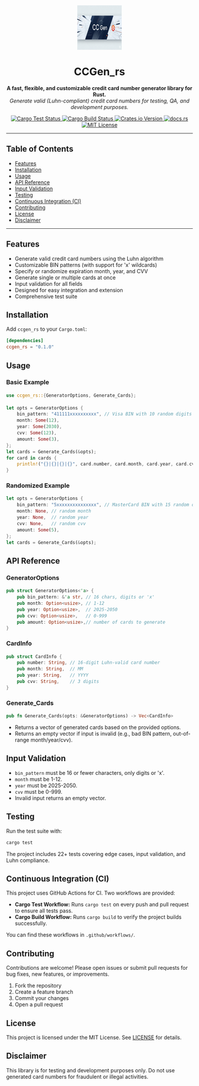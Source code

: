 <p align="center">
  <img src="https://raw.githubusercontent.com/Junaid433/CCGen_rs/main/assets/logo.png" alt="ccgen_rs logo" width="120" height="120"/>
</p>

<h1 align="center">CCGen_rs</h1>

<p align="center">
  <b>A fast, flexible, and customizable credit card number generator library for Rust.</b><br>
  <i>Generate valid (Luhn-compliant) credit card numbers for testing, QA, and development purposes.</i>
</p>

<p align="center">
  <a href="https://github.com/Junaid433/CCGen_rs/actions/workflows/cargo-test.yml">
    <img src="https://github.com/Junaid433/CCGen_rs/actions/workflows/cargo-test.yml/badge.svg" alt="Cargo Test Status">
  </a>
  <a href="https://github.com/Junaid433/CCGen_rs/actions/workflows/cargo-build.yml">
    <img src="https://github.com/Junaid433/CCGen_rs/actions/workflows/cargo-build.yml/badge.svg" alt="Cargo Build Status">
  </a>
  <a href="https://crates.io/crates/ccgen_rs">
    <img src="https://img.shields.io/crates/v/ccgen_rs.svg" alt="Crates.io Version">
  </a>
  <a href="https://docs.rs/ccgen_rs">
    <img src="https://docs.rs/ccgen_rs/badge.svg" alt="docs.rs">
  </a>
  <a href="https://opensource.org/licenses/MIT">
    <img src="https://img.shields.io/badge/license-MIT-blue.svg" alt="MIT License">
  </a>
</p>

---

## Table of Contents
- [Features](#features)
- [Installation](#installation)
- [Usage](#usage)
- [API Reference](#api-reference)
- [Input Validation](#input-validation)
- [Testing](#testing)
- [Continuous Integration (CI)](#continuous-integration-ci)
- [Contributing](#contributing)
- [License](#license)
- [Disclaimer](#disclaimer)

---

## Features
- Generate valid credit card numbers using the Luhn algorithm
- Customizable BIN patterns (with support for 'x' wildcards)
- Specify or randomize expiration month, year, and CVV
- Generate single or multiple cards at once
- Input validation for all fields
- Designed for easy integration and extension
- Comprehensive test suite

## Installation
Add `ccgen_rs` to your `Cargo.toml`:

```toml
[dependencies]
ccgen_rs = "0.1.0"
```

## Usage

### Basic Example
```rust
use ccgen_rs::{GeneratorOptions, Generate_Cards};

let opts = GeneratorOptions {
    bin_pattern: "411111xxxxxxxxxx", // Visa BIN with 10 random digits
    month: Some(12),
    year: Some(2030),
    cvv: Some(123),
    amount: Some(3),
};
let cards = Generate_Cards(&opts);
for card in cards {
    println!("{}|{}|{}|{}", card.number, card.month, card.year, card.cvv);
}
```

### Randomized Example
```rust
let opts = GeneratorOptions {
    bin_pattern: "5xxxxxxxxxxxxxxx", // MasterCard BIN with 15 random digits
    month: None, // random month
    year: None,  // random year
    cvv: None,   // random cvv
    amount: Some(5),
};
let cards = Generate_Cards(&opts);
```

## API Reference

### GeneratorOptions
```rust
pub struct GeneratorOptions<'a> {
    pub bin_pattern: &'a str, // 16 chars, digits or 'x'
    pub month: Option<usize>, // 1-12
    pub year: Option<usize>,  // 2025-2050
    pub cvv: Option<usize>,   // 0-999
    pub amount: Option<usize>,// number of cards to generate
}
```

### CardInfo
```rust
pub struct CardInfo {
    pub number: String, // 16-digit Luhn-valid card number
    pub month: String,  // MM
    pub year: String,   // YYYY
    pub cvv: String,    // 3 digits
}
```

### Generate_Cards
```rust
pub fn Generate_Cards(opts: &GeneratorOptions) -> Vec<CardInfo>
```
- Returns a vector of generated cards based on the provided options.
- Returns an empty vector if input is invalid (e.g., bad BIN pattern, out-of-range month/year/cvv).

## Input Validation
- `bin_pattern` must be 16 or fewer characters, only digits or 'x'.
- `month` must be 1-12.
- `year` must be 2025-2050.
- `cvv` must be 0-999.
- Invalid input returns an empty vector.

## Testing
Run the test suite with:

```sh
cargo test
```

The project includes 22+ tests covering edge cases, input validation, and Luhn compliance.

## Continuous Integration (CI)

This project uses GitHub Actions for CI. Two workflows are provided:

- **Cargo Test Workflow:** Runs `cargo test` on every push and pull request to ensure all tests pass.
- **Cargo Build Workflow:** Runs `cargo build` to verify the project builds successfully.

You can find these workflows in `.github/workflows/`.

## Contributing
Contributions are welcome! Please open issues or submit pull requests for bug fixes, new features, or improvements.

1. Fork the repository
2. Create a feature branch
3. Commit your changes
4. Open a pull request

## License
This project is licensed under the MIT License. See [LICENSE](LICENSE) for details.

## Disclaimer
This library is for testing and development purposes only. Do not use generated card numbers for fraudulent or illegal activities.
